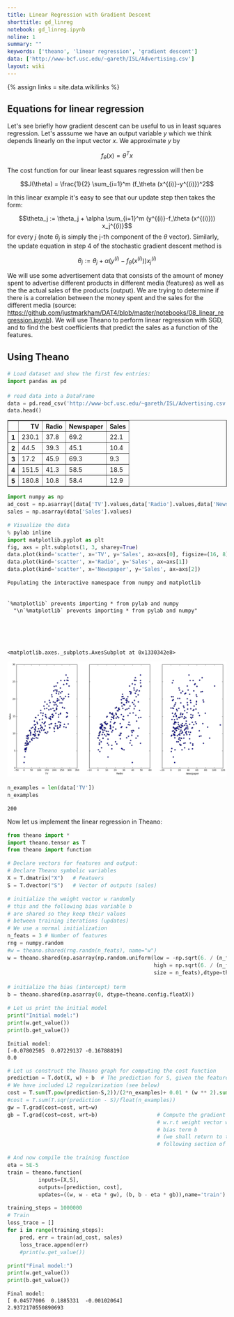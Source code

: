 ```yaml
---
title: Linear Regression with Gradient Descent
shorttitle: gd_linreg
notebook: gd_linreg.ipynb
noline: 1
summary: ""
keywords: ['theano', 'linear regression', 'gradient descent']
data: ['http://www-bcf.usc.edu/~gareth/ISL/Advertising.csv']
layout: wiki
---
```

{% assign links = site.data.wikilinks %}


## Equations for linear regression

Let's see briefly how gradient descent can be useful to us in least squares regression. Let's asssume we have an output variable $y$ which we think depends linearly on the input vector $x$. We approximate $y$ by

$$f_\theta (x) =\theta^T x$$

The cost function for our linear least squares regression will then be

$$J(\theta) = \frac{1}{2} \sum_{i=1}^m (f_\theta (x^{(i)}-y^{(i)})^2$$

In this linear example it's easy to see that our update step then takes the form:

$$\theta_j := \theta_j + \alpha \sum_{i=1}^m (y^{(i)}-f_\theta (x^{(i)})) x_j^{(i)}$$
for every $j$ (note $\theta_j$ is simply the j-th component of the $\theta$ vector).
Similarly, the update equation in step 4 of the stochastic gradient descent method is

$$\theta_j := \theta_j + \alpha (y^{(i)}-f_\theta (x^{(i)})) x_j^{(i)}$$

We will use some advertisement data that consists of the amount of money spent to advertise different products in different media (features) as well as the the actual sales of the products (output). We are trying to determine if there is a correlation between the money spent and the sales for the different media (source: https://github.com/justmarkham/DAT4/blob/master/notebooks/08_linear_regression.ipynb). We will use Theano to perform linear regression with SGD, and to find the best coefficients that predict the sales as a function of the features.

## Using Theano



```python
# Load dataset and show the first few entries:
import pandas as pd

# read data into a DataFrame
data = pd.read_csv('http://www-bcf.usc.edu/~gareth/ISL/Advertising.csv', index_col=0)
data.head()
```





<div>
<table border="1" class="dataframe">
  <thead>
    <tr style="text-align: right;">
      <th></th>
      <th>TV</th>
      <th>Radio</th>
      <th>Newspaper</th>
      <th>Sales</th>
    </tr>
  </thead>
  <tbody>
    <tr>
      <th>1</th>
      <td>230.1</td>
      <td>37.8</td>
      <td>69.2</td>
      <td>22.1</td>
    </tr>
    <tr>
      <th>2</th>
      <td>44.5</td>
      <td>39.3</td>
      <td>45.1</td>
      <td>10.4</td>
    </tr>
    <tr>
      <th>3</th>
      <td>17.2</td>
      <td>45.9</td>
      <td>69.3</td>
      <td>9.3</td>
    </tr>
    <tr>
      <th>4</th>
      <td>151.5</td>
      <td>41.3</td>
      <td>58.5</td>
      <td>18.5</td>
    </tr>
    <tr>
      <th>5</th>
      <td>180.8</td>
      <td>10.8</td>
      <td>58.4</td>
      <td>12.9</td>
    </tr>
  </tbody>
</table>
</div>





```python
import numpy as np
ad_cost = np.asarray([data['TV'].values,data['Radio'].values,data['Newspaper'].values]).T
sales = np.asarray(data['Sales'].values)
```




```python
# Visualize the data 
% pylab inline
import matplotlib.pyplot as plt
fig, axs = plt.subplots(1, 3, sharey=True)
data.plot(kind='scatter', x='TV', y='Sales', ax=axs[0], figsize=(16, 8))
data.plot(kind='scatter', x='Radio', y='Sales', ax=axs[1])
data.plot(kind='scatter', x='Newspaper', y='Sales', ax=axs[2])
```


    Populating the interactive namespace from numpy and matplotlib


    `%matplotlib` prevents importing * from pylab and numpy
      "\n`%matplotlib` prevents importing * from pylab and numpy"





    <matplotlib.axes._subplots.AxesSubplot at 0x1330342e8>




![png](gd_linreg_files/gd_linreg_6_3.png)




```python
n_examples = len(data['TV'])
n_examples
```





    200



Now let us implement the linear regression in Theano:



```python
from theano import *
import theano.tensor as T
from theano import function
```




```python
# Declare vectors for features and output:
# Declare Theano symbolic variables
X = T.dmatrix("X")   # Featuers
S = T.dvector("S")   # Vector of outputs (sales)
```




```python
# initialize the weight vector w randomly
# this and the following bias variable b
# are shared so they keep their values
# between training iterations (updates)
# We use a normal initialization
n_feats = 3 # Number of features
rng = numpy.random
#w = theano.shared(rng.randn(n_feats), name="w")
w = theano.shared(np.asarray(np.random.uniform(low = -np.sqrt(6. / (n_feats+200)), 
                                               high = np.sqrt(6. / (n_feats+200)),
                                               size = n_feats),dtype=theano.config.floatX))

# initialize the bias (intercept) term
b = theano.shared(np.asarray(0, dtype=theano.config.floatX))
```




```python
# Let us print the initial model
print("Initial model:")
print(w.get_value())
print(b.get_value())
```


    Initial model:
    [-0.07802505  0.07229137 -0.16788819]
    0.0




```python
# Let us construct the Theano graph for computing the cost function
prediction = T.dot(X, w) + b  # The prediction for S, given the features X
# We have included L2 regulzarization (see below)
cost = T.sum(T.pow(prediction-S,2))/(2*n_examples)+ 0.01 * (w ** 2).sum()
#cost = T.sum(T.sqr(prediction - S)/float(n_examples))
gw = T.grad(cost=cost, wrt=w)
gb = T.grad(cost=cost, wrt=b)                   # Compute the gradient of the cost
                                                # w.r.t weight vector w and
                                                # bias term b
                                                # (we shall return to this in a
                                                # following section of this tutorial)
```




```python
# And now compile the training function
eta = 5E-5
train = theano.function(
          inputs=[X,S],
          outputs=[prediction, cost],
          updates=((w, w - eta * gw), (b, b - eta * gb)),name='train')
```




```python
training_steps = 1000000
# Train
loss_trace = []
for i in range(training_steps):
    pred, err = train(ad_cost, sales)
    loss_trace.append(err)
    #print(w.get_value())
```




```python
print("Final model:")
print(w.get_value())
print(b.get_value())
```


    Final model:
    [ 0.04577006  0.1885331  -0.00102064]
    2.9372170550890693

